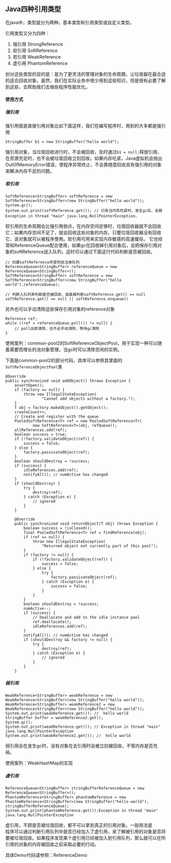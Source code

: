 ## Java四种引用类型

在java中，类型就分为两种，基本类型和引用类型或自定义类型。

引用类型又分为四种：

1. 强引用 StrongReference
2. 软引用 SoftReference
3. 若引用 WeakReference
4. 虚引用 PhantomReference

划分这些类型的目的是：是为了更灵活的管理对象的生命周期，让垃圾器在最合适的适合回收对象。虽然，我们在实际业务中很少用到这些知识，但是很有必要了解到这些，去帮助我们去做些程序性能优化。

#### 使用方式


##### 强引用

强引用就是直接引用对象比如下面这样，我们在编写程序时，用到的大多都是强引用

    StringBuffer b1 = new StringBuffer("hello world");

强引用对象，当垃圾回收进行时，不会被回收，及时通过```b1 = null;```释放引用，在资源充足时，也不会被垃圾回收立刻回收。如果内存吃紧，Java虚拟机会抛出OutOfMemoryError错误，使程序异常终止，不会靠随意回收具有强引用的对象来解决内存不足的问题。    

##### 软引用

    SoftReference<StringBuffer> softReference = new SoftReference<StringBuffer>(new StringBuffer("hello world"));
    System.gc();
    System.out.print(softReference.get()); // 只有当内存吃紧时，发生gc后，会报Exception in thread "main" java.lang.NullPointerException，
   
软引用的生命周期会比强引用弱点，在内存空间足够时，垃圾回收器就不会回收它；如果内存空间不足了，就会回收这些对象的内存。只要垃圾回收器没有回收它，该对象就可以被程序使用。软引用可用来实现内存敏感的高速缓存。
它也经常和ReferenceQueue配合使用，如果gc在回收掉引用对象后，会把保存引用对象的softReference送入队列，这时可以通过下面这行代码判断是否被回收。

    // 创建softReference并提供给注册队列
    ReferenceQueue<StringBuffer> referenceQueue = new ReferenceQueue<StringBuffer>();
    SoftReference<StringBuffer> softReference = new SoftReference<StringBuffer>(new StringBuffer("hello world"),referenceQueue);
    
    // 判断入队列来判断是否被回收，或直接判断softReference.get() == null
    softReference.get() == null || softReference.enqueue()   

另外也可以手动清除这些保存引用对象的reference对象

    Reference ref;
    while ((ref = referenceQueue.poll()) != null) {
        // poll出即清除，也不必手动清除，等待gc清除
    }


使用案列：common-pool2的SoftReferenceObjectPool，用于实现一种可以随着需要而增长的池对象管理，当gc时可以清除空闲的实例。
    
下面是common-pool2的部分代码，具体可以参照其里面的`SoftReferenceObjectPool`类
    
    @Override
    public synchronized void addObject() throws Exception {
        assertOpen();
        if (factory == null) {
            throw new IllegalStateException(
                    "Cannot add objects without a factory.");
        }
        T obj = factory.makeObject().getObject();
        createCount++;
        // Create and register with the queue
        PooledSoftReference<T> ref = new PooledSoftReference<T>(
                new SoftReference<T>(obj, refQueue));
        allReferences.add(ref);
        boolean success = true;
        if (!factory.validateObject(ref)) {
            success = false;
        } else {
            factory.passivateObject(ref);
        }
        boolean shouldDestroy = !success;
        if (success) {
            idleReferences.add(ref);
            notifyAll(); // numActive has changed
        }
        if (shouldDestroy) {
            try {
                destroy(ref);
            } catch (Exception e) {
                // ignored
            }
        }
        
        @Override
        public synchronized void returnObject(T obj) throws Exception {
            boolean success = !isClosed();
            final PooledSoftReference<T> ref = findReference(obj);
            if (ref == null) {
                throw new IllegalStateException(
                    "Returned object not currently part of this pool");
            }
            if (factory != null) {
                if (!factory.validateObject(ref)) {
                    success = false;
                } else {
                    try {
                        factory.passivateObject(ref);
                    } catch (Exception e) {
                        success = false;
                    }
                }
            }
            boolean shouldDestroy = !success;
            numActive--;
            if (success) {
                // Deallocate and add to the idle instance pool
                ref.deallocate();
                idleReferences.add(ref);
            }
            notifyAll(); // numActive has changed
            if (shouldDestroy && factory != null) {
                try {
                    destroy(ref);
                } catch (Exception e) {
                    // ignored
                }
            }
        }
    
##### 弱引用

    WeakReference<StringBuffer> weakReference = new WeakReference<StringBuffer>(new StringBuffer("hello world"));
    WeakReference<StringBuffer> weakReference2 = new WeakReference<StringBuffer>(new StringBuffer("hello world"));
    System.out.print(weakReference.get()); //  hello world
    StringBuffer buffer = weakReference2.get();
    System.gc();
    System.out.print(weakReference.get()); // Exception in thread "main" java.lang.NullPointerException
    System.out.print(weakReference2.get()); //  hello world
    
弱引用会在发生gc时，没有对象在去引用时会被立刻被回收，不管内存是否充裕。
    
使用案列：WeakHashMap的实现
    
##### 虚引用

    ReferenceQueue<StringBuffer> stringBufferReferenceQueue = new ReferenceQueue<StringBuffer>();
    PhantomReference<StringBuffer> phantomReference = new PhantomReference<StringBuffer>(new StringBuffer("hello world"), stringBufferReferenceQueue);
    System.out.print(phantomReference.get());Exception in thread "main" java.lang.NullPointerException

虚引用，不顾是否被垃圾回收，都不可以拿到真正的引用对象。一般用法是    
程序可以通过判断引用队列中是否已经加入了虚引用，来了解被引用的对象是否将要被垃圾回收。如果程序发现某个虚引用已经被加入到引用队列，那么就可以在所引用的对象的内存被回收之前采取必要的行动。
    
    
具体Demo代码请参照：ReferenceDemo    
    
    
    
    

   










